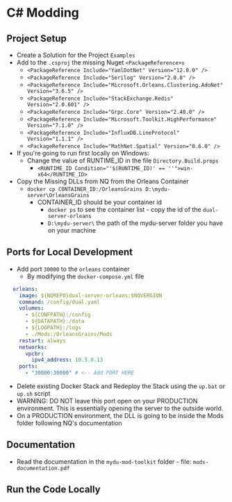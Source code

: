# C# Modding

## Project Setup

* Create a Solution for the Project `Examples`
* Add to the `.csproj` the missing Nuget `<PackageReference>s`
  * `<PackageReference Include="YamlDotNet" Version="12.0.0" />`
  * `<PackageReference Include="Serilog" Version="2.0.0" />`
  * `<PackageReference Include="Microsoft.Orleans.Clustering.AdoNet" Version="3.6.5" />`
  * `<PackageReference Include="StackExchange.Redis" Version="2.0.601" />`
  * `<PackageReference Include="Grpc.Core" Version="2.40.0" />`
  * `<PackageReference Include="Microsoft.Toolkit.HighPerformance" Version="7.1.0" />`
  * `<PackageReference Include="InfluxDB.LineProtocol" Version="1.1.1" />`
  * `<PackageReference Include="MathNet.Spatial" Version="0.6.0" />`
* If you're going to run first locally on Windows:
  * Change the value of RUNTIME_ID in the file `Directory.Build.props`
    * `<RUNTIME_ID Condition="'$(RUNTIME_ID)' == ''">win-x64</RUNTIME_ID>`
* Copy the Missing DLLs from NQ from the Orleans Container
  * `docker cp CONTAINER_ID:/OrleansGrains D:\mydu-server\OrleansGrains`
    * CONTAINER_ID should be your container id
      * `docker ps` to see the container list - copy the id of the `dual-server-orleans`
      * `D:\mydu-server\` the path of the mydu-server folder you have on your machine
     
## Ports for Local Development

* Add port `30000` to the `orleans` container
  * By modifying the `docker-compose.yml` file
```yaml
  orleans:
    image: ${NQREPO}dual-server-orleans:$NQVERSION
    command: /config/dual.yaml
    volumes:
      - ${CONFPATH}:/config
      - ${DATAPATH}:/data
      - ${LOGPATH}:/logs
      - ./Mods:/OrleansGrains/Mods
    restart: always
    networks:
      vpcbr:
        ipv4_address: 10.5.0.13
    ports:
      - "30000:30000" # <-- Add PORT HERE
```
* Delete existing Docker Stack and Redeploy the Stack using the `up.bat` or `up.sh` script
* WARNING: DO NOT leave this port open on your PRODUCTION environment. This is essentially opening the server to the outside world.
 * On a PRODUCTION environment, the DLL is going to be inside the Mods folder following NQ's documentation
   
## Documentation

* Read the documentation in the `mydu-mod-toolkit` folder - file: `mods-documentation.pdf`

## Run the Code Locally
